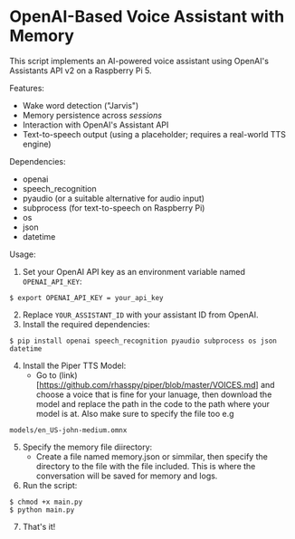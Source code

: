 # OpenAI-Based Voice Assistant with Memory

This script implements an AI-powered voice assistant using OpenAI's Assistants API v2 on a Raspberry Pi 5.

Features:
- Wake word detection ("Jarvis")
- Memory persistence across *sessions*
- Interaction with OpenAI's Assistant API
- Text-to-speech output (using a placeholder; requires a real-world TTS engine)

Dependencies:
- openai
- speech_recognition
- pyaudio (or a suitable alternative for audio input)
- subprocess (for text-to-speech on Raspberry Pi)
- os
- json
- datetime

Usage:
1. Set your OpenAI API key as an environment variable named `OPENAI_API_KEY`:
```shell
$ export OPENAI_API_KEY = your_api_key
```
2. Replace `YOUR_ASSISTANT_ID` with your assistant ID from OpenAI.
3. Install the required dependencies:

```shell
$ pip install openai speech_recognition pyaudio subprocess os json datetime
```
4. Install the Piper TTS Model:
   - Go to (link)[https://github.com/rhasspy/piper/blob/master/VOICES.md] and choose a voice that is fine for your lanuage, then download the model and replace the path in the code to the path where your model is at. Also make sure to specify the file too e.g
 ```shell
models/en_US-john-medium.omnx
```
5. Specify the memory file diirectory:
   - Create a file named memory.json or simmilar, then specify the directory to the file with the file included. This is where the conversation will be saved for memory and logs.
7. Run the script:
  ```shell
$ chmod +x main.py
$ python main.py
```
7. That's it!
